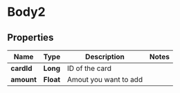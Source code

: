 
# Body2

## Properties
Name | Type | Description | Notes
------------ | ------------- | ------------- | -------------
**cardId** | **Long** | ID of the card | 
**amount** | **Float** | Amout you want to add | 



